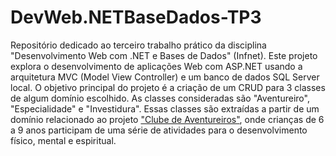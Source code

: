 # DevWeb.NETBaseDados-TP3
Repositório dedicado ao terceiro trabalho prático da disciplina "Desenvolvimento Web com .NET e Bases de Dados" (Infnet). Este projeto explora o desenvolvimento de aplicações Web com ASP.NET usando a arquitetura MVC (Model View Controller) e um banco de dados SQL Server local. O objetivo principal do projeto é a criação de um CRUD para 3 classes de algum domínio escolhido. As classes consideradas são "Aventureiro", "Especialidade" e "Investidura". Essas classes são extraídas a partir de um domínio relacionado ao projeto ["Clube de Aventureiros"](https://praiagrande.educacaoadventista.org.br/post/256), onde crianças de 6 a 9 anos participam de uma série de atividades para o desenvolvimento físico, mental e espiritual.
